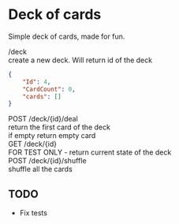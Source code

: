 # Deck of cards  


Simple deck of cards, made for fun. 

/deck   
create a new deck. Will return id of the deck  

```json
{
	"Id": 4,
	"CardCount": 0,
	"cards": []
}
```

POST /deck/{id}/deal  
    return the first card of the deck  
    if empty return empty card  
GET /deck/{id}  
    FOR TEST ONLY - return current state of the deck   
POST /deck/{id}/shuffle  
    shuffle all the cards  
    
      
 ## TODO
 
 - Fix tests
